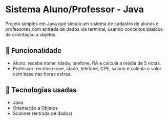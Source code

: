 # Sistema Aluno/Professor - Java

Projeto simples em Java que simula um sistema de cadastro de alunos e professores com entrada de dados via terminal, usando conceitos básicos de orientação a objetos.

## 📌 Funcionalidade

- Aluno: recebe nome, idade, telefone, RA e calcula a média de 5 notas.
- Professor: recebe nome, idade, telefone, CPF, salário e calcula o valor com base nas horas extras.

## 🚀 Tecnologias usadas

- Java
- Orientação a Objetos
- Scanner (entrada de dados)
